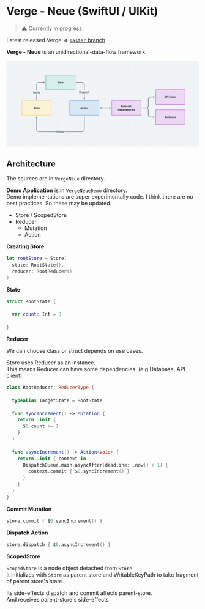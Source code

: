 # Verge - Neue (SwiftUI / UIKit)

> ⚠️ Currently in progress

Latest released Verge => [`master` branch](https://github.com/muukii/Verge/tree/master)

**Verge - Neue** is an unidirectional-data-flow framework.

<img width="1200" src="./graph@2x.png">

## Architecture

The sources are in `VergeNeue` directory.

**Demo Application** is in `VergeNeueDemo` directory.<br>
Demo implementations are super experimentally code. I think there are no best practices. So these may be updated. 

* Store / ScopedStore
* Reducer
  * Mutation
  * Action
  
**Creating Store**
  
```swift
let rootStore = Store(
  state: RootState(),
  reducer: RootReducer()
)
```

**State**

```swift
struct RootState {
     
  var count: Int = 0
  
}
```

**Reducer**

We can choose class or struct depends on use cases.

Store uses Reducer as an instance.<br>
This means Reducer can have some dependencies. (e.g Database, API client)

```swift
class RootReducer: ReducerType {
  
  typealias TargetState = RootState

  func syncIncrement() -> Mutation {
    return .init {
      $0.count += 1
    }
  }
  
  func asyncIncrement() -> Action<Void> {
    return .init { context in
      DispatchQueue.main.asyncAfter(deadline: .now() + 1) {
        context.commit { $0.syncIncrement() }
      }
    }
  }
}
```

**Commit Mutation**

```swift
store.commit { $0.syncIncrement() }
```

**Dispatch Action**

```swift
store.dispatch { $0.asyncIncrement() }
```

**ScopedStore**

`ScopedStore` is a node object detached from `Store`<br>
It initializes with `Store` as parent store and WritableKeyPath to take fragment of parent store's state.

Its side-effects dispatch and commit affects parent-store.<br>
And receives parent-store's side-effects 

